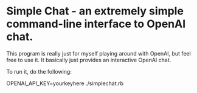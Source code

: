# Simple Chat - an extremely simple command-line interface to OpenAI chat.

This program is really just for myself playing around with OpenAI, but feel free to use it.
It basically just provides an interactive OpenAI chat.

To run it, do the following:

OPENAI_API_KEY=yourkeyhere ./simplechat.rb
